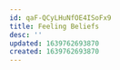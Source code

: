 ```yaml
---
id: qaF-QCyLHuNfOE4ISoFx9
title: Feeling Beliefs
desc: ''
updated: 1639762693870
created: 1639762693870
---
```


